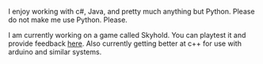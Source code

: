 I enjoy working with c#, Java, and pretty much anything but Python. 
Please do not make me use Python.
Please.

I am currently working on a game called Skyhold. You can playtest it and provide feedback <a href = "sites.google.com/view/grahams-epic-games/skyhold">here</a>.
Also currently getting better at c++ for use with arduino and similar systems. 
